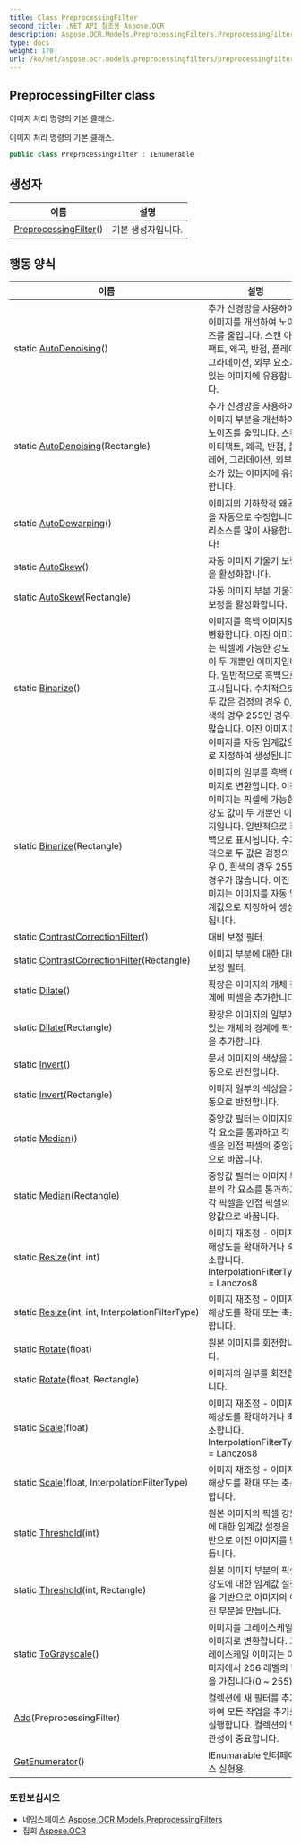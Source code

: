 ```yaml
---
title: Class PreprocessingFilter
second_title: .NET API 참조용 Aspose.OCR
description: Aspose.OCR.Models.PreprocessingFilters.PreprocessingFilter 수업. 이미지 처리 명령의 기본 클래스.
type: docs
weight: 170
url: /ko/net/aspose.ocr.models.preprocessingfilters/preprocessingfilter/
---
```

## PreprocessingFilter class

이미지 처리 명령의 기본 클래스.

이미지 처리 명령의 기본 클래스.

```csharp
public class PreprocessingFilter : IEnumerable
```

## 생성자

| 이름 | 설명 |
| --- | --- |
| [PreprocessingFilter](preprocessingfilter/)() | 기본 생성자입니다. |

## 행동 양식

| 이름 | 설명 |
| --- | --- |
| static [AutoDenoising](../../aspose.ocr.models.preprocessingfilters/preprocessingfilter/autodenoising/#autodenoising)() | 추가 신경망을 사용하여 이미지를 개선하여 노이즈를 줄입니다. 스캔 아티팩트, 왜곡, 반점, 플레어, 그라데이션, 외부 요소가 있는 이미지에 유용합니다. |
| static [AutoDenoising](../../aspose.ocr.models.preprocessingfilters/preprocessingfilter/autodenoising/#autodenoising_1)(Rectangle) | 추가 신경망을 사용하여 이미지 부분을 개선하여 노이즈를 줄입니다. 스캔 아티팩트, 왜곡, 반점, 플레어, 그라데이션, 외부 요소가 있는 이미지에 유용합니다. |
| static [AutoDewarping](../../aspose.ocr.models.preprocessingfilters/preprocessingfilter/autodewarping/)() | 이미지의 기하학적 왜곡을 자동으로 수정합니다. 리소스를 많이 사용합니다! |
| static [AutoSkew](../../aspose.ocr.models.preprocessingfilters/preprocessingfilter/autoskew/#autoskew)() | 자동 이미지 기울기 보정을 활성화합니다. |
| static [AutoSkew](../../aspose.ocr.models.preprocessingfilters/preprocessingfilter/autoskew/#autoskew_1)(Rectangle) | 자동 이미지 부분 기울기 보정을 활성화합니다. |
| static [Binarize](../../aspose.ocr.models.preprocessingfilters/preprocessingfilter/binarize/#binarize)() | 이미지를 흑백 이미지로 변환합니다. 이진 이미지는 픽셀에 가능한 강도 값이 두 개뿐인 이미지입니다. 일반적으로 흑백으로 표시됩니다. 수치적으로 두 값은 검정의 경우 0, 흰색의 경우 255인 경우가 많습니다. 이진 이미지는 이미지를 자동 임계값으로 지정하여 생성됩니다. |
| static [Binarize](../../aspose.ocr.models.preprocessingfilters/preprocessingfilter/binarize/#binarize_1)(Rectangle) | 이미지의 일부를 흑백 이미지로 변환합니다. 이진 이미지는 픽셀에 가능한 강도 값이 두 개뿐인 이미지입니다. 일반적으로 흑백으로 표시됩니다. 수치적으로 두 값은 검정의 경우 0, 흰색의 경우 255인 경우가 많습니다. 이진 이미지는 이미지를 자동 임계값으로 지정하여 생성됩니다. |
| static [ContrastCorrectionFilter](../../aspose.ocr.models.preprocessingfilters/preprocessingfilter/contrastcorrectionfilter/#contrastcorrectionfilter)() | 대비 보정 필터. |
| static [ContrastCorrectionFilter](../../aspose.ocr.models.preprocessingfilters/preprocessingfilter/contrastcorrectionfilter/#contrastcorrectionfilter_1)(Rectangle) | 이미지 부분에 대한 대비 보정 필터. |
| static [Dilate](../../aspose.ocr.models.preprocessingfilters/preprocessingfilter/dilate/#dilate)() | 확장은 이미지의 개체 경계에 픽셀을 추가합니다. |
| static [Dilate](../../aspose.ocr.models.preprocessingfilters/preprocessingfilter/dilate/#dilate_1)(Rectangle) | 확장은 이미지의 일부에 있는 개체의 경계에 픽셀을 추가합니다. |
| static [Invert](../../aspose.ocr.models.preprocessingfilters/preprocessingfilter/invert/#invert)() | 문서 이미지의 색상을 자동으로 반전합니다. |
| static [Invert](../../aspose.ocr.models.preprocessingfilters/preprocessingfilter/invert/#invert_1)(Rectangle) | 이미지 일부의 색상을 자동으로 반전합니다. |
| static [Median](../../aspose.ocr.models.preprocessingfilters/preprocessingfilter/median/#median)() | 중앙값 필터는 이미지의 각 요소를 통과하고 각 픽셀을 인접 픽셀의 중앙값으로 바꿉니다. |
| static [Median](../../aspose.ocr.models.preprocessingfilters/preprocessingfilter/median/#median_1)(Rectangle) | 중앙값 필터는 이미지 부분의 각 요소를 통과하고 각 픽셀을 인접 픽셀의 중앙값으로 바꿉니다. |
| static [Resize](../../aspose.ocr.models.preprocessingfilters/preprocessingfilter/resize/#resize)(int, int) | 이미지 재조정 - 이미지 해상도를 확대하거나 축소합니다. InterpolationFilterType = Lanczos8 |
| static [Resize](../../aspose.ocr.models.preprocessingfilters/preprocessingfilter/resize/#resize_1)(int, int, InterpolationFilterType) | 이미지 재조정 - 이미지 해상도를 확대 또는 축소합니다. |
| static [Rotate](../../aspose.ocr.models.preprocessingfilters/preprocessingfilter/rotate/#rotate)(float) | 원본 이미지를 회전합니다. |
| static [Rotate](../../aspose.ocr.models.preprocessingfilters/preprocessingfilter/rotate/#rotate_1)(float, Rectangle) | 이미지의 일부를 회전합니다. |
| static [Scale](../../aspose.ocr.models.preprocessingfilters/preprocessingfilter/scale/#scale)(float) | 이미지 재조정 - 이미지 해상도를 확대하거나 축소합니다. InterpolationFilterType = Lanczos8 |
| static [Scale](../../aspose.ocr.models.preprocessingfilters/preprocessingfilter/scale/#scale_1)(float, InterpolationFilterType) | 이미지 재조정 - 이미지 해상도를 확대 또는 축소합니다. |
| static [Threshold](../../aspose.ocr.models.preprocessingfilters/preprocessingfilter/threshold/#threshold)(int) | 원본 이미지의 픽셀 강도에 대한 임계값 설정을 기반으로 이진 이미지를 만듭니다. |
| static [Threshold](../../aspose.ocr.models.preprocessingfilters/preprocessingfilter/threshold/#threshold_1)(int, Rectangle) | 원본 이미지 부분의 픽셀 강도에 대한 임계값 설정을 기반으로 이미지의 이진 부분을 만듭니다. |
| static [ToGrayscale](../../aspose.ocr.models.preprocessingfilters/preprocessingfilter/tograyscale/)() | 이미지를 그레이스케일 이미지로 변환합니다. 그레이스케일 이미지는 이미지에서 256 레벨의 빛을 가집니다(0 ~ 255). |
| [Add](../../aspose.ocr.models.preprocessingfilters/preprocessingfilter/add/)(PreprocessingFilter) | 컬렉션에 새 필터를 추가하여 모든 작업을 추가로 실행합니다. 컬렉션의 일관성이 중요합니다. |
| [GetEnumerator](../../aspose.ocr.models.preprocessingfilters/preprocessingfilter/getenumerator/)() | IEnumarable 인터페이스 실현용. |

### 또한보십시오

* 네임스페이스 [Aspose.OCR.Models.PreprocessingFilters](../../aspose.ocr.models.preprocessingfilters/)
* 집회 [Aspose.OCR](../../)


